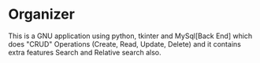# Organizer
This is a GNU application using python, tkinter and MySql[Back End] which does "CRUD" Operations (Create, Read, Update, Delete) and it contains extra features Search and Relative search also.
